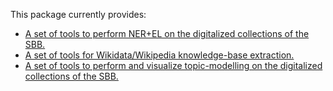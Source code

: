 This package currently provides:

* [A set of tools to perform NER+EL on the digitalized collections of the SBB.](digitized-collections.md)
* [A set of tools for Wikidata/Wikipedia knowledge-base extraction.](knowledge-base.md) 
* [A set of tools to perform and visualize topic-modelling on the digitalized collections of the SBB.](topic-modelling.md)
